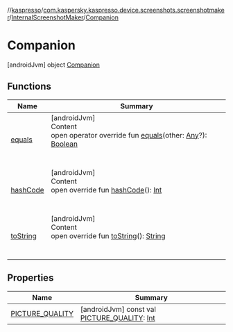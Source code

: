 //[kaspresso](../../../index.md)/[com.kaspersky.kaspresso.device.screenshots.screenshotmaker](../../index.md)/[InternalScreenshotMaker](../index.md)/[Companion](index.md)



# Companion  
 [androidJvm] object [Companion](index.md)   


## Functions  
  
|  Name|  Summary| 
|---|---|
| [equals](https://kotlinlang.org/api/latest/jvm/stdlib/kotlin/-any/equals.html)| [androidJvm]  <br>Content  <br>open operator override fun [equals](https://kotlinlang.org/api/latest/jvm/stdlib/kotlin/-any/equals.html)(other: [Any](https://kotlinlang.org/api/latest/jvm/stdlib/kotlin/-any/index.html)?): [Boolean](https://kotlinlang.org/api/latest/jvm/stdlib/kotlin/-boolean/index.html)  <br><br><br>
| [hashCode](https://kotlinlang.org/api/latest/jvm/stdlib/kotlin/-any/hash-code.html)| [androidJvm]  <br>Content  <br>open override fun [hashCode](https://kotlinlang.org/api/latest/jvm/stdlib/kotlin/-any/hash-code.html)(): [Int](https://kotlinlang.org/api/latest/jvm/stdlib/kotlin/-int/index.html)  <br><br><br>
| [toString](https://kotlinlang.org/api/latest/jvm/stdlib/kotlin/-any/to-string.html)| [androidJvm]  <br>Content  <br>open override fun [toString](https://kotlinlang.org/api/latest/jvm/stdlib/kotlin/-any/to-string.html)(): [String](https://kotlinlang.org/api/latest/jvm/stdlib/kotlin/-string/index.html)  <br><br><br>


## Properties  
  
|  Name|  Summary| 
|---|---|
| [PICTURE_QUALITY](index.md#com.kaspersky.kaspresso.device.screenshots.screenshotmaker/InternalScreenshotMaker.Companion/PICTURE_QUALITY/#/PointingToDeclaration/)|  [androidJvm] const val [PICTURE_QUALITY](index.md#com.kaspersky.kaspresso.device.screenshots.screenshotmaker/InternalScreenshotMaker.Companion/PICTURE_QUALITY/#/PointingToDeclaration/): [Int](https://kotlinlang.org/api/latest/jvm/stdlib/kotlin/-int/index.html)   <br>

